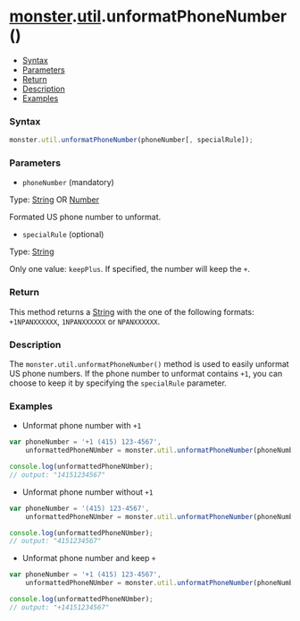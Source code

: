 # [monster][monster].[util][util].unformatPhoneNumber()

* [Syntax](#syntax)
* [Parameters](#parameters)
* [Return](#return)
* [Description](#description)
* [Examples](#examples)

### Syntax
```javascript
monster.util.unformatPhoneNumber(phoneNumber[, specialRule]);
```

### Parameters
* `phoneNumber` (mandatory)

 Type: [String][string_literal] OR [Number][integer]

 Formated US phone number to unformat.

* `specialRule` (optional)

 Type: [String][string_literal]

 Only one value: `keepPlus`. If specified, the number will keep the `+`.

### Return
This method returns a [String][string_literal] with the one of the following formats: `+1NPANXXXXXX`, `1NPANXXXXXX` or `NPANXXXXXX`.

### Description
The `monster.util.unformatPhoneNumber()` method is used to easily unformat US phone numbers. If the phone number to unformat contains `+1`, you can choose to keep it by specifying the `specialRule` parameter.

### Examples
* Unformat phone number with `+1`
```javascript
var phoneNumber = '+1 (415) 123-4567',
    unformattedPhoneNUmber = monster.util.unformatPhoneNumber(phoneNumber);

console.log(unformattedPhoneNUmber);
// output: "14151234567"
```

* Unformat phone number without `+1`
```javascript
var phoneNumber = '(415) 123-4567',
    unformattedPhoneNUmber = monster.util.unformatPhoneNumber(phoneNumber);

console.log(unformattedPhoneNUmber);
// output: "4151234567"
```

* Unformat phone number and keep `+`
```javascript
var phoneNumber = '+1 (415) 123-4567',
    unformattedPhoneNUmber = monster.util.unformatPhoneNumber(phoneNumber, 'keepPlus');

console.log(unformattedPhoneNUmber);
// output: "+14151234567"
```

[monster]: ../../monster.md
[util]: ../util.md

[string_literal]: https://developer.mozilla.org/en-US/docs/Web/JavaScript/Guide/Values,_variables,_and_literals#String_literals
[integer]: https://developer.mozilla.org/en-US/docs/Web/JavaScript/Guide/Values,_variables,_and_literals#Integers